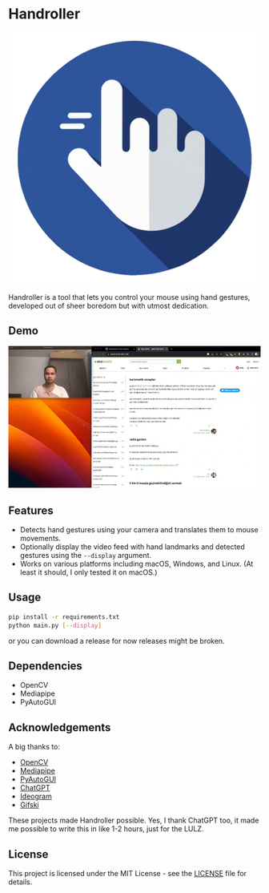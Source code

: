 # Handroller
![Handroller Icon](assets/handroller.png)

Handroller is a tool that lets you control your mouse using hand gestures, developed out of sheer boredom but with utmost dedication.

## Demo
![Demo GIF](assets/demo.gif)

## Features

- Detects hand gestures using your camera and translates them to mouse movements.
- Optionally display the video feed with hand landmarks and detected gestures using the `--display` argument.
- Works on various platforms including macOS, Windows, and Linux. (At least it should, I only tested it on macOS.)

## Usage

```bash
pip install -r requirements.txt
python main.py [--display]
```

or you can download a release for now releases might be broken.

## Dependencies
- OpenCV
- Mediapipe
- PyAutoGUI

## Acknowledgements

A big thanks to:

- [OpenCV](https://opencv.org/)
- [Mediapipe](https://developers.google.com/mediapipe/)
- [PyAutoGUI](https://pyautogui.readthedocs.io/en/latest/)
- [ChatGPT](https://chat.openai.com/)
- [Ideogram](https://ideogram.ai)
- [Gifski](https://gif.ski)

These projects made Handroller possible. Yes, I thank ChatGPT too, it made me possible to write this in like 1-2 hours, just for the LULZ.

## License

This project is licensed under the MIT License - see the [LICENSE](LICENSE) file for details.
